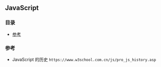 ## JavaScript

### 目录
* [参考](#参考)

### 参考
* JavaScript 的历史 `https://www.w3school.com.cn/js/pro_js_history.asp`


